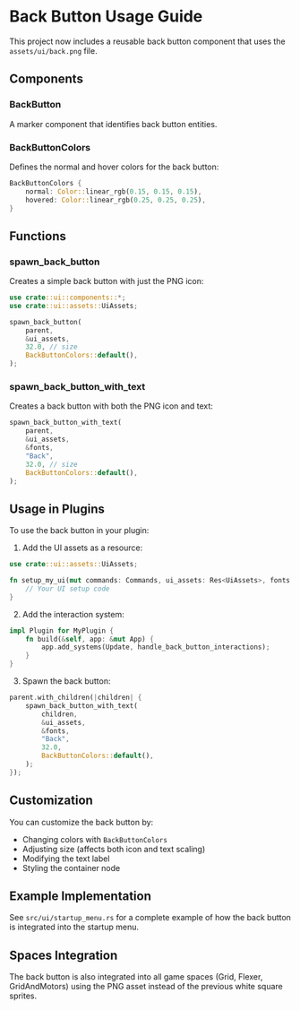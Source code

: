 # Back Button Usage Guide

This project now includes a reusable back button component that uses the `assets/ui/back.png` file.

## Components

### BackButton
A marker component that identifies back button entities.

### BackButtonColors
Defines the normal and hover colors for the back button:
```rust
BackButtonColors {
    normal: Color::linear_rgb(0.15, 0.15, 0.15),
    hovered: Color::linear_rgb(0.25, 0.25, 0.25),
}
```

## Functions

### spawn_back_button
Creates a simple back button with just the PNG icon:
```rust
use crate::ui::components::*;
use crate::ui::assets::UiAssets;

spawn_back_button(
    parent,
    &ui_assets,
    32.0, // size
    BackButtonColors::default(),
);
```

### spawn_back_button_with_text
Creates a back button with both the PNG icon and text:
```rust
spawn_back_button_with_text(
    parent,
    &ui_assets,
    &fonts,
    "Back",
    32.0, // size
    BackButtonColors::default(),
);
```

## Usage in Plugins

To use the back button in your plugin:

1. Add the UI assets as a resource:
```rust
use crate::ui::assets::UiAssets;

fn setup_my_ui(mut commands: Commands, ui_assets: Res<UiAssets>, fonts: Res<FontAssets>) {
    // Your UI setup code
}
```

2. Add the interaction system:
```rust
impl Plugin for MyPlugin {
    fn build(&self, app: &mut App) {
        app.add_systems(Update, handle_back_button_interactions);
    }
}
```

3. Spawn the back button:
```rust
parent.with_children(|children| {
    spawn_back_button_with_text(
        children,
        &ui_assets,
        &fonts,
        "Back",
        32.0,
        BackButtonColors::default(),
    );
});
```

## Customization

You can customize the back button by:
- Changing colors with `BackButtonColors`
- Adjusting size (affects both icon and text scaling)
- Modifying the text label
- Styling the container node

## Example Implementation

See `src/ui/startup_menu.rs` for a complete example of how the back button is integrated into the startup menu.

## Spaces Integration

The back button is also integrated into all game spaces (Grid, Flexer, GridAndMotors) using the PNG asset instead of the previous white square sprites.
